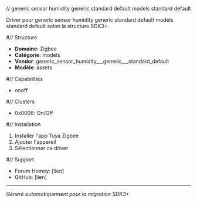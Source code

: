 // generic sensor humidity   generic   standard default models standard default

Driver pour generic sensor humidity   generic   standard default models standard default selon la structure SDK3+.

#// Structure
- **Domaine**: Zigbee
- **Catégorie**: models
- **Vendor**: generic_sensor_humidity___generic___standard_default
- **Modèle**: assets

#// Capabilities
- onoff

#// Clusters
- 0x0006: On/Off

#// Installation
1. Installer l'app Tuya Zigbee
2. Ajouter l'appareil
3. Sélectionner ce driver

#// Support
- Forum Homey: [lien]
- GitHub: [lien]

---
*Généré automatiquement pour la migration SDK3+*